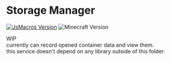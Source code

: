 # Storage Manager
<p align="left">
  <a href="https://github.com/JsMacros/JsMacros/actions/runs/5873314604"><img src="https://img.shields.io/badge/JsMacros-1.9.0_beta-orange.svg" alt="JsMacros Version"/></a>
  <img src="https://img.shields.io/badge/Minecraft-1.20.1_Fabric-brightgreen.svg" alt="Minecraft Version"/>
</p>

WIP  
currently can record opened container data and view them.  
this service doesn't depend on any library outside of this folder.  
